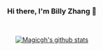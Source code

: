 <div align="center">
  
### Hi there, I'm Billy Zhang 👋

<br/>

[![Magicgh's github stats](https://github-readme-stats.vercel.app/api?username=magicgh&count_private=true&show_icons=true)](https://github.com/magicgh)

</div>  

